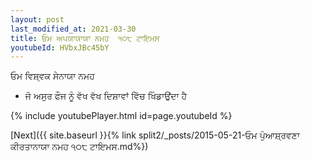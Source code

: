 ```yaml
---
layout: post
last_modified_at: 2021-03-30
title: ਓਮ ਅਪਯਾਯਾਯਾ ਨਮਹ  ੧੦੮ ਟਾਇਮਸ
youtubeId: HVbxJBc45bY
---
```

 
 
 ਓਮ ਵਿਸ਼੍ਵਕ ਸੇਨਾਯਾ ਨਮਹ  
 
 -  ਜੋ ਅਸੁਰ ਫੌਜ ਨੂੰ ਵੱਖ ਵੱਖ ਦਿਸ਼ਾਵਾਂ ਵਿੱਚ ਖਿੰਡਾਉਂਦਾ ਹੈ 
 
  
 
  
 
 
 
 
 
 


{% include youtubePlayer.html id=page.youtubeId %}
 
[Next]({{ site.baseurl }}{% link  split2/_posts/2015-05-21-ਓਮ ਪੁੰਆਸ਼੍ਰਵਣਾ ਕੀਰਤਾਨਾਯਾ ਨਮਹ ੧੦੮ ਟਾਇਮਸ.md%})
 
